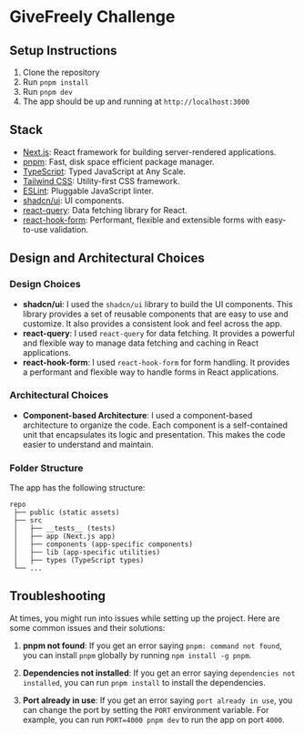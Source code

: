 # GiveFreely Challenge

## Setup Instructions

1. Clone the repository
2. Run `pnpm install`
3. Run `pnpm dev`
4. The app should be up and running at `http://localhost:3000`

## Stack

- [Next.js](https://nextjs.org/): React framework for building server-rendered applications.
- [pnpm](https://pnpm.io/): Fast, disk space efficient package manager.
- [TypeScript](https://www.typescriptlang.org/): Typed JavaScript at Any Scale.
- [Tailwind CSS](https://tailwindcss.com/): Utility-first CSS framework.
- [ESLint](https://eslint.org/): Pluggable JavaScript linter.
- [shadcn/ui](https://ui.shadcn.com/): UI components.
- [react-query](https://react-query.tanstack.com/): Data fetching library for React.
- [react-hook-form](https://react-hook-form.com/): Performant, flexible and extensible forms with easy-to-use validation.

## Design and Architectural Choices

### Design Choices

- **shadcn/ui**: I used the `shadcn/ui` library to build the UI components. This library provides a set of reusable components that are easy to use and customize. It also provides a consistent look and feel across the app.
- **react-query**: I used `react-query` for data fetching. It provides a powerful and flexible way to manage data fetching and caching in React applications.
- **react-hook-form**: I used `react-hook-form` for form handling. It provides a performant and flexible way to handle forms in React applications.

### Architectural Choices

- **Component-based Architecture**: I used a component-based architecture to organize the code. Each component is a self-contained unit that encapsulates its logic and presentation. This makes the code easier to understand and maintain.

### Folder Structure

The app has the following structure:

```
repo
 ├── public (static assets)
 ├── src
 │   ├── __tests__ (tests)
 │   ├── app (Next.js app)
 │   ├── components (app-specific components)
 │   ├── lib (app-specific utilities)
 │   ├── types (TypeScript types)
 └── ...

```

## Troubleshooting

At times, you might run into issues while setting up the project. Here are some common issues and their solutions:

1. **pnpm not found**: If you get an error saying `pnpm: command not found`, you can install `pnpm` globally by running `npm install -g pnpm`.

2. **Dependencies not installed**: If you get an error saying `dependencies not installed`, you can run `pnpm install` to install the dependencies.

3. **Port already in use**: If you get an error saying `port already in use`, you can change the port by setting the `PORT` environment variable. For example, you can run `PORT=4000 pnpm dev` to run the app on port `4000`.
